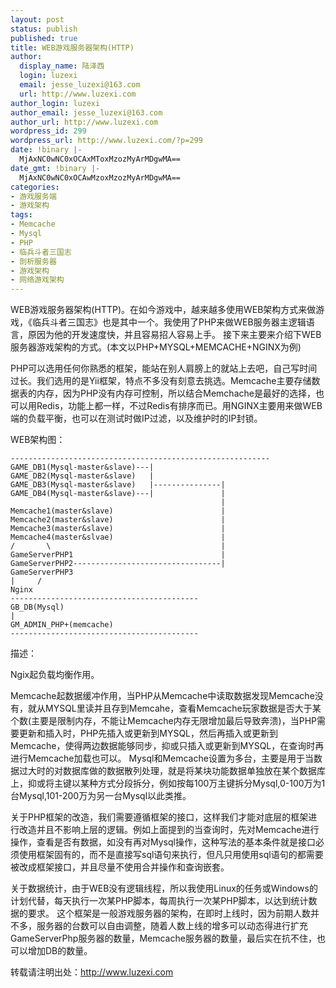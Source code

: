 ```yaml
---
layout: post
status: publish
published: true
title: WEB游戏服务器架构(HTTP)
author:
  display_name: 陆泽西
  login: luzexi
  email: jesse_luzexi@163.com
  url: http://www.luzexi.com
author_login: luzexi
author_email: jesse_luzexi@163.com
author_url: http://www.luzexi.com
wordpress_id: 299
wordpress_url: http://www.luzexi.com/?p=299
date: !binary |-
  MjAxNC0wNC0xOCAxMToxMzozMyArMDgwMA==
date_gmt: !binary |-
  MjAxNC0wNC0xOCAwMzoxMzozMyArMDgwMA==
categories:
- 游戏服务端
- 游戏架构
tags:
- Memcache
- Mysql
- PHP
- 临兵斗者三国志
- 剖析服务器
- 游戏架构
- 网络游戏架构
---
```

WEB游戏服务器架构(HTTP)。在如今游戏中，越来越多使用WEB架构方式来做游戏，《临兵斗者三国志》也是其中一个。我使用了PHP来做WEB服务器主逻辑语言，原因为他的开发速度快，并且容易招人容易上手。
接下来主要来介绍下WEB服务器游戏架构的方式。(本文以PHP+MYSQL+MEMCACHE+NGINX为例)

PHP可以选用任何你熟悉的框架，能站在别人肩膀上的就站上去吧，自己写时间过长。我们选用的是Yii框架，特点不多没有刻意去挑选。Memcache主要存储数据表的内存，因为PHP没有内存可控制，所以结合Memchache是最好的选择，也可以用Redis，功能上都一样，不过Redis有排序而已。用NGINX主要用来做WEB端的负载平衡，也可以在测试时做IP过滤，以及维护时的IP封锁。

WEB架构图：

```
----------------------------------------------------------
GAME_DB1(Mysql-master&slave)---|
GAME_DB2(Mysql-master&slave)   |  
GAME_DB3(Mysql-master&slave)   |---------------|
GAME_DB4(Mysql-master&slave)---|               |
                                               |
Memcache1(master&slave)                        |
Memcache2(master&slave)                        |
Memcache3(master&slave)                        |
Memcache4(master&slvae)                        |
/       \                                      |
GameServerPHP1                                 |
GameServerPHP2---------------------------------|
GameServerPHP3  
|     /  
Nginx  
------------------------------------------  
GB_DB(Mysql)  
|  
GM_ADMIN_PHP+(memcache)  
------------------------------------------
```

描述：

Ngix起负载均衡作用。

Memcache起数据缓冲作用，当PHP从Memcache中读取数据发现Memcache没有，就从MYSQL里读并且存到Memcahe，查看Memcache玩家数据是否大于某个数(主要是限制内存，不能让Memcache内存无限增加最后导致奔溃)，当PHP需要更新和插入时，PHP先插入或更新到MYSQL，然后再插入或更新到Memcache，使得两边数据能够同步，抑或只插入或更新到MYSQL，在查询时再进行Memcache加载也可以。
Mysql和Memcache设置为多台，主要是用于当数据过大时的对数据库做的数据散列处理，就是将某块功能数据单独放在某个数据库上，抑或将主键以某种方式分段拆分，例如按每100万主键拆分Mysql,0-100万为1台Mysql,101-200万为另一台Mysql以此类推。

关于PHP框架的改造，我们需要遵循框架的接口，这样我们才能对底层的框架进行改造并且不影响上层的逻辑。例如上面提到的当查询时，先对Memcache进行操作，查看是否有数据，如没有再对Mysql操作，这种写法的基本条件就是接口必须使用框架固有的，而不是直接写sql语句来执行，但凡只用使用sql语句的都需要被改成框架接口，并且尽量不使用合并操作和查询嵌套。

关于数据统计，由于WEB没有逻辑线程，所以我使用Linux的任务或Windows的计划代替，每天执行一次某PHP脚本，每周执行一次某PHP脚本，以达到统计数据的要求。
这个框架是一般游戏服务器的架构，在即时上线时，因为前期人数并不多，服务器的台数可以自由调整，随着人数上线的增多可以动态得进行扩充GameServerPhp服务器的数量，Memcache服务器的数量，最后实在抗不住，也可以增加DB的数量。

转载请注明出处：http://www.luzexi.com
